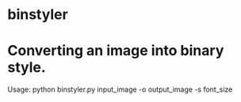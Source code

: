 # binstyler
# Converting an image into binary style.
Usage: python binstyler.py input_image -o output_image -s font_size
